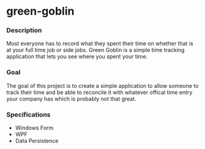 # green-goblin

### Description
Most everyone has to record what they spent their time on whether that is at your full time job or side jobs. Green Goblin is a simple time tracking application that lets you see where you spent your time.

### Goal
The goal of this project is to create a simple application to allow someone to track their time and be able to reconcile it with whatever offical time entry your company has which is probably not that great.

### Specifications
+ Windows Form
+ WPF
+ Data Persistence
